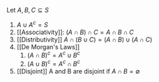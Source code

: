 Let $A, B, C \subseteq S$
1. $A\cup A^{c}=S$
2. [[Associativity]]: $(A\cap B)\cap C = A\cap B \cap C$
3. [[Distributivity]] $A\cap (B\cup C) = (A\cap B) \cup (A\cap C)$
4. [[De Morgan's Laws]]
	1.  $(A\cap B)^{c}= A^{c}\cup B^c$
	2. $(A\cup B)^{c}= A^{c}\cap B^c$
5. [[Disjoint]] A and B are disjoint if $A\cap B = \emptyset$
